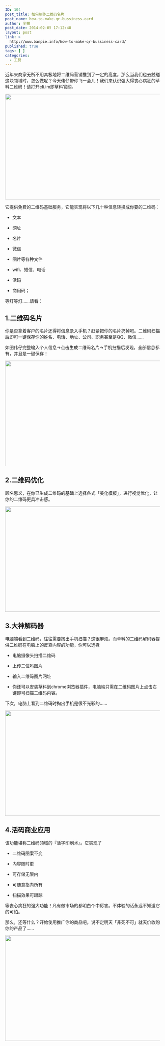 ```yaml
---
ID: 104
post_title: 如何制作二维码名片
post_name: how-to-make-qr-bussiness-card
author: 半撇
post_date: 2014-02-05 17:12:48
layout: post
link: >
  http://www.banpie.info/how-to-make-qr-bussiness-card/
published: true
tags: [ ]
categories:
  - 工具
---
```

近年来商家无所不用其极地将二维码营销推到了一定的高度，那么当我们也去触碰这块领域时，怎么做呢？今天伟仔带你飞一会儿！我们来认识强大得丧心病狂的草料二维码！请打开cli.im即草料官网。

[<img class="alignnone size-full wp-image-24131607" src="http://www.banpie.info/wp-content/uploads/2019/04/unnamed-file3/qr-code-1.jpeg" width="610" height="343" alt="" />][1]

它提供免费的二维码基础服务，它能实现将以下几十种信息转换成你要的二维码：

*   文本

*   网址

*   名片

*   微信

*   图片等各种文件

*   wifi、短信、电话

*   活码

*   商用码；

等灯等灯……请看：

## 1\.二维码名片

你是否拿着客户的名片还得将信息录入手机？赶紧把你的名片扔掉吧。二维码扫描后即可一键保存你的姓名、电话、地址、公司、职务甚至是QQ、微信……

如图伟仔完整输入个人信息->点击生成二维码名片->手机扫描后发现，全部信息都有，并且是一键保存！

[<img class="alignnone size-full wp-image-24171608" src="http://www.banpie.info/wp-content/uploads/2019/04/unnamed-fil3/qr-code-12.jpeg" width="610" height="343" alt="" />][2]

## 2\.二维码优化

顾名思义，在你已生成二维码的基础上选择各式「美化模板」，进行视觉优化，让你的二维码更具冲击感。

[<img class="alignnone size-full wp-image-2411609" src="http://www.banpie.info/wp-content/uploads/2019/04/unnamed-fil3/qr-code-23.jpeg" width="610" height="343" alt="" />][3]

## 3\.大神解码器

电脑端看到二维码，往往需要掏出手机扫描？这很麻烦。而草料的二维码解码器提供二维码在电脑上的反查内容的功能，你可以选择

*   电脑摄像头扫描二维码

*   上传二位吗图片

*   输入二维码图片网址

*   你还可以安装草料到chrome浏览器插件，电脑端只需在二维码图片上点击右键即可扫描二维码内容。

下次，电脑上看到二维码时掏出手机是很不光彩的……

[<img class="alignnone size-full wp-image-24221610" src="http://www.banpie.info/wp-content/uploads/2019/04/unnamed-fil3/qr-code-34.jpeg" width="610" height="343" alt="" />][4]

## 4\.活码商业应用

该功能堪称二维码领域的『活字印刷术』。它实现了

*   二维码图案不变

*   内容随时更

*   可存储无限内

*   可随意指向所有

*   扫描效果可跟踪

等丧心病狂的强大功能！凡有做市场的都明白个中厉害。不体验的话永远不知道它的可怕。

那么，还等什么？开始使用推广你的商品吧，说不定明天「非死不可」就天价收购你的产品了……

[<img class="alignnone size-full wp-image-24231611" src="http://www.banpie.info/wp-content/uploads/2019/04/unnamed-fil3/qr-code-45.jpeg" width="610" height="343" alt="" />][5]

<!--stackedit_data:
eyJoaXN0b3J5IjpbOTA1MjY1MzgwXX0=
-->

 [1]: http://www.banpie.info/wp-content/uploads/2019/04/unnamed-file.jpeg
 [2]: http://www.banpie.info/wp-content/uploads/2019/04/unnamed-file-1.jpeg
 [3]: http://www.banpie.info/wp-content/uploads/2019/04/unnamed-file-2.jpeg
 [4]: http://www.banpie.info/wp-content/uploads/2019/04/unnamed-file-3.jpeg
 [5]: http://www.banpie.info/wp-content/uploads/2019/04/unnamed-file-4.jpeg